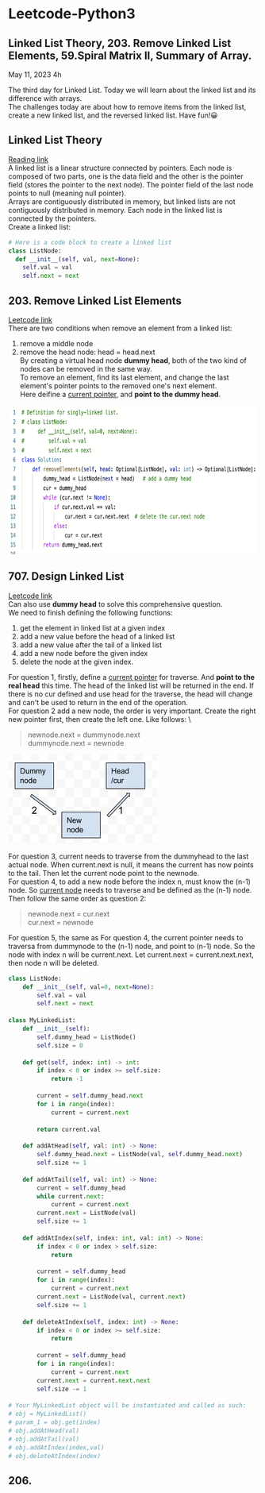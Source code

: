 # Leetcode-Python3
## Linked List Theory, 203. Remove Linked List Elements, 59.Spiral Matrix II, Summary of Array.
May 11, 2023  4h

The third day for Linked List. Today we will learn about the linked list and its difference with arrays.\
The challenges today are about how to remove items from the linked list, create a new linked list, and the reversed linked list. Have fun!😀

## Linked List Theory
[Reading link](https://programmercarl.com/%E9%93%BE%E8%A1%A8%E7%90%86%E8%AE%BA%E5%9F%BA%E7%A1%80.html#%E5%8D%95%E9%93%BE%E8%A1%A8)\
A linked list is a linear structure connected by pointers. Each node is composed of two parts, one is the data field and the other is the pointer field (stores the pointer to the next node). The pointer field of the last node points to null (meaning null pointer).\
Arrays are contiguously distributed in memory, but linked lists are not contiguously distributed in memory. Each node in the linked list is connected by  the pointers.\
Create a linked list:

```python
# Here is a code block to create a linked list
class ListNode:
  def __init__(self, val, next=None):
    self.val = val
    self.next = next
```

## 203. Remove Linked List Elements
[Leetcode link](https://leetcode.com/problems/remove-linked-list-elements/)\
There are two conditions when remove an element from a linked list:
1. remove a middle node
2. remove the head node: head = head.next \
By creating a virtual head node **dummy head**, both of the two kind of nodes can be removed in the same way.\
To remove an element, find its last element, and change the last element's pointer points to the removed one's next element.\
Here deifine a <ins>current pointer</ins>, and **point to the dummy head**.


<img src="https://github.com/gyjbb/Leetcode-Python3/blob/main/Screen%20Shot%202023-05-11%20at%208.39.06%20PM.png" width="700" height="300">


## 707. Design Linked List
[Leetcode link](https://leetcode.com/problems/design-linked-list/)\
Can also use **dummy head** to solve this comprehensive question.\
We need to finish defining the following functions:
1. get the element in linked list at a given index 
2. add a new value before the head of a linked list
3. add a new value after the tail of a linked list
4. add a new node before the given index
5. delete the node at the given index. 

For question 1, firstly, define a <ins>current pointer</ins> for traverse. And **point to the real head** this time. The head of the linked list will be returned in the end. If there is no cur defined and use head for the traverse, the head will change and can't be used to return in the end of the operation.\
For question 2 add a new node, the order is very important. Create the right new pointer first, then create the left one. Like follows: \
> newnode.next = dummynode.next \
> dummynode.next = newnode

<img src="https://github.com/gyjbb/Leetcode-Python3/blob/main/Screen%20Shot%202023-05-11%20at%209.19.17%20PM.png" width="300" height="180">

For question 3, current needs to traverse from the dummyhead to the last actual node. When current.next is null, it means the current has now points to the tail. Then let the current node point to the newnode.\
For question 4, to add a new node before the index n, must know the (n-1) node. So <ins>current node</ins> needs to traverse and be defined as the (n-1) node. Then follow the same order as question 2:
> newnode.next = cur.next \
> cur.next = newnode

For question 5, the same as For question 4, the current pointer needs to traversa from dummynode to the (n-1) node, and point to (n-1) node. So the node with index n will be current.next. Let current.next = current.next.next, then node n will be deleted.

```python
class ListNode:
    def __init__(self, val=0, next=None):
        self.val = val
        self.next = next
        
class MyLinkedList:
    def __init__(self):
        self.dummy_head = ListNode()
        self.size = 0

    def get(self, index: int) -> int:
        if index < 0 or index >= self.size:
            return -1
        
        current = self.dummy_head.next
        for i in range(index):
            current = current.next
            
        return current.val

    def addAtHead(self, val: int) -> None:
        self.dummy_head.next = ListNode(val, self.dummy_head.next)
        self.size += 1

    def addAtTail(self, val: int) -> None:
        current = self.dummy_head
        while current.next:
            current = current.next
        current.next = ListNode(val)
        self.size += 1

    def addAtIndex(self, index: int, val: int) -> None:
        if index < 0 or index > self.size:
            return
        
        current = self.dummy_head
        for i in range(index):
            current = current.next
        current.next = ListNode(val, current.next)
        self.size += 1

    def deleteAtIndex(self, index: int) -> None:
        if index < 0 or index >= self.size:
            return
        
        current = self.dummy_head
        for i in range(index):
            current = current.next
        current.next = current.next.next
        self.size -= 1
        
# Your MyLinkedList object will be instantiated and called as such:
# obj = MyLinkedList()
# param_1 = obj.get(index)
# obj.addAtHead(val)
# obj.addAtTail(val)
# obj.addAtIndex(index,val)
# obj.deleteAtIndex(index)
```

## 206.



